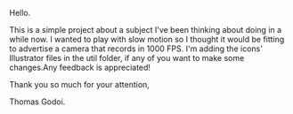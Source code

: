 Hello.

This is a simple project about a subject I've been thinking about doing in a while now. I wanted to play with slow motion so I thought it would be fitting to advertise a camera that records in 1000 FPS. I'm adding the icons' Illustrator files in the util folder, if any of you want to make some changes.Any feedback is appreciated!




Thank you so much for your attention,

Thomas Godoi.
